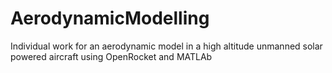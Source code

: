 # AerodynamicModelling
Individual work for an aerodynamic model in a high altitude unmanned solar powered aircraft using OpenRocket and MATLAb
